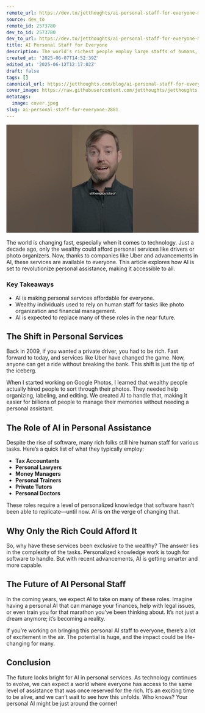 ```yaml
---
remote_url: https://dev.to/jetthoughts/ai-personal-staff-for-everyone-m93
source: dev_to
remote_id: 2573780
dev_to_id: 2573780
dev_to_url: https://dev.to/jetthoughts/ai-personal-staff-for-everyone-m93
title: AI Personal Staff for Everyone
description: The world’s richest people employ large staffs of humans, like tax accountants, lawyers, money managers, personal trainers, and even private doctors. AI will soon be good enough to do all these jobs for everyone. Who’s building this?
created_at: '2025-06-07T14:52:39Z'
edited_at: '2025-06-12T12:17:02Z'
draft: false
tags: []
canonical_url: https://jetthoughts.com/blog/ai-personal-staff-for-everyone-2881/
cover_image: https://raw.githubusercontent.com/jetthoughts/jetthoughts.github.io/master/content/blog/ai-personal-staff-for-everyone-2881/cover.jpeg
metatags:
  image: cover.jpeg
slug: ai-personal-staff-for-everyone-2881
---
```

[![AI Personal Staff for Everyone](file_0.jpg)](https://www.youtube.com/watch?v=2S1Z6YEKVoM)

The world is changing fast, especially when it comes to technology. Just a decade ago, only the wealthy could afford personal services like drivers or photo organizers. Now, thanks to companies like Uber and advancements in AI, these services are available to everyone. This article explores how AI is set to revolutionize personal assistance, making it accessible to all.

### Key Takeaways

*   AI is making personal services affordable for everyone.
*   Wealthy individuals used to rely on human staff for tasks like photo organization and financial management.
*   AI is expected to replace many of these roles in the near future.

## The Shift in Personal Services

Back in 2009, if you wanted a private driver, you had to be rich. Fast forward to today, and services like Uber have changed the game. Now, anyone can get a ride without breaking the bank. This shift is just the tip of the iceberg.

When I started working on Google Photos, I learned that wealthy people actually hired people to sort through their photos. They needed help organizing, labeling, and editing. We created AI to handle that, making it easier for billions of people to manage their memories without needing a personal assistant.

## The Role of AI in Personal Assistance

Despite the rise of software, many rich folks still hire human staff for various tasks. Here’s a quick list of what they typically employ:

*   **Tax Accountants**
*   **Personal Lawyers**
*   **Money Managers**
*   **Personal Trainers**
*   **Private Tutors**
*   **Personal Doctors**

These roles require a level of personalized knowledge that software hasn’t been able to replicate—until now. AI is on the verge of changing that.

## Why Only the Rich Could Afford It

So, why have these services been exclusive to the wealthy? The answer lies in the complexity of the tasks. Personalized knowledge work is tough for software to handle. But with recent advancements, AI is getting smarter and more capable.

## The Future of AI Personal Staff

In the coming years, we expect AI to take on many of these roles. Imagine having a personal AI that can manage your finances, help with legal issues, or even train you for that marathon you’ve been thinking about. It’s not just a dream anymore; it’s becoming a reality.

If you’re working on bringing this personal AI staff to everyone, there’s a lot of excitement in the air. The potential is huge, and the impact could be life-changing for many.

## Conclusion

The future looks bright for AI in personal services. As technology continues to evolve, we can expect a world where everyone has access to the same level of assistance that was once reserved for the rich. It’s an exciting time to be alive, and we can’t wait to see how this unfolds. Who knows? Your personal AI might be just around the corner!